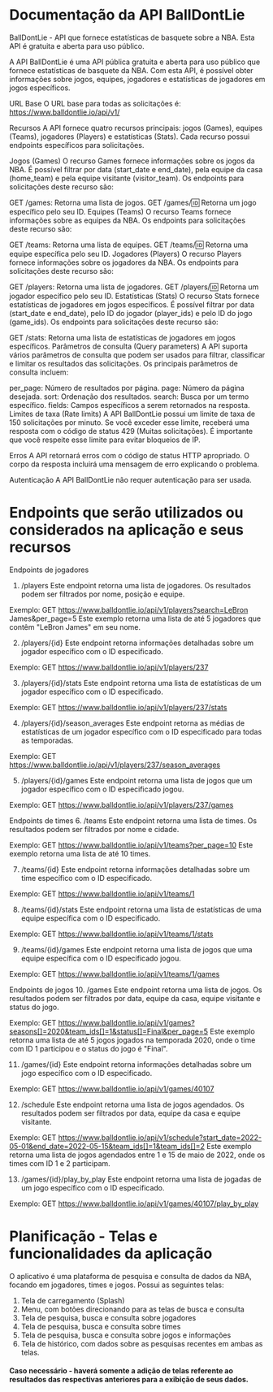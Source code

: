 # Documentação da API BallDontLie
BallDontLie - API que fornece estatísticas de basquete sobre a NBA. Esta API é gratuita e aberta para uso público.

A API BallDontLie é uma API pública gratuita e aberta para uso público que fornece estatísticas de basquete da NBA. Com esta API, é possível obter informações sobre jogos, equipes, jogadores e estatísticas de jogadores em jogos específicos.

URL Base
O URL base para todas as solicitações é: https://www.balldontlie.io/api/v1/

Recursos
A API fornece quatro recursos principais: jogos (Games), equipes (Teams), jogadores (Players) e estatísticas (Stats). Cada recurso possui endpoints específicos para solicitações.

Jogos (Games)
O recurso Games fornece informações sobre os jogos da NBA. É possível filtrar por data (start_date e end_date), pela equipe da casa (home_team) e pela equipe visitante (visitor_team). Os endpoints para solicitações deste recurso são:

GET /games: Retorna uma lista de jogos.
GET /games/:id: Retorna um jogo específico pelo seu ID.
Equipes (Teams)
O recurso Teams fornece informações sobre as equipes da NBA. Os endpoints para solicitações deste recurso são:

GET /teams: Retorna uma lista de equipes.
GET /teams/:id: Retorna uma equipe específica pelo seu ID.
Jogadores (Players)
O recurso Players fornece informações sobre os jogadores da NBA. Os endpoints para solicitações deste recurso são:

GET /players: Retorna uma lista de jogadores.
GET /players/:id: Retorna um jogador específico pelo seu ID.
Estatísticas (Stats)
O recurso Stats fornece estatísticas de jogadores em jogos específicos. É possível filtrar por data (start_date e end_date), pelo ID do jogador (player_ids) e pelo ID do jogo (game_ids). Os endpoints para solicitações deste recurso são:

GET /stats: Retorna uma lista de estatísticas de jogadores em jogos específicos.
Parâmetros de consulta (Query parameters)
A API suporta vários parâmetros de consulta que podem ser usados ​​para filtrar, classificar e limitar os resultados das solicitações. Os principais parâmetros de consulta incluem:

per_page: Número de resultados por página.
page: Número da página desejada.
sort: Ordenação dos resultados.
search: Busca por um termo específico.
fields: Campos específicos a serem retornados na resposta.
Limites de taxa (Rate limits)
A API BallDontLie possui um limite de taxa de 150 solicitações por minuto. Se você exceder esse limite, receberá uma resposta com o código de status 429 (Muitas solicitações). É importante que você respeite esse limite para evitar bloqueios de IP.

Erros
A API retornará erros com o código de status HTTP apropriado. O corpo da resposta incluirá uma mensagem de erro explicando o problema.

Autenticação
A API BallDontLie não requer autenticação para ser usada.



# Endpoints que serão utilizados ou considerados na aplicação e seus recursos


Endpoints de jogadores
1. /players
Este endpoint retorna uma lista de jogadores. Os resultados podem ser filtrados por nome, posição e equipe.

Exemplo:
GET https://www.balldontlie.io/api/v1/players?search=LeBron James&per_page=5
Este exemplo retorna uma lista de até 5 jogadores que contêm "LeBron James" em seu nome.

2. /players/{id}
Este endpoint retorna informações detalhadas sobre um jogador específico com o ID especificado.

Exemplo:
GET https://www.balldontlie.io/api/v1/players/237

3. /players/{id}/stats
Este endpoint retorna uma lista de estatísticas de um jogador específico com o ID especificado.

Exemplo:
GET https://www.balldontlie.io/api/v1/players/237/stats

4. /players/{id}/season_averages
Este endpoint retorna as médias de estatísticas de um jogador específico com o ID especificado para todas as temporadas.

Exemplo:
GET https://www.balldontlie.io/api/v1/players/237/season_averages

5. /players/{id}/games
Este endpoint retorna uma lista de jogos que um jogador específico com o ID especificado jogou.

Exemplo:
GET https://www.balldontlie.io/api/v1/players/237/games

Endpoints de times
6. /teams
Este endpoint retorna uma lista de times. Os resultados podem ser filtrados por nome e cidade.

Exemplo: 
GET https://www.balldontlie.io/api/v1/teams?per_page=10
Este exemplo retorna uma lista de até 10 times.

7. /teams/{id}
Este endpoint retorna informações detalhadas sobre um time específico com o ID especificado.

Exemplo:
GET https://www.balldontlie.io/api/v1/teams/1

8. /teams/{id}/stats
Este endpoint retorna uma lista de estatísticas de uma equipe específica com o ID especificado.

Exemplo:
GET https://www.balldontlie.io/api/v1/teams/1/stats

9. /teams/{id}/games
Este endpoint retorna uma lista de jogos que uma equipe específica com o ID especificado jogou.

Exemplo:
GET https://www.balldontlie.io/api/v1/teams/1/games

Endpoints de jogos
10. /games
Este endpoint retorna uma lista de jogos. Os resultados podem ser filtrados por data, equipe da casa, equipe visitante e status do jogo.

Exemplo:
GET https://www.balldontlie.io/api/v1/games?seasons[]=2020&team_ids[]=1&status[]=Final&per_page=5
Este exemplo retorna uma lista de até 5 jogos jogados na temporada 2020, onde o time com ID 1 participou e o status do jogo é "Final".

11. /games/{id}
Este endpoint retorna informações detalhadas sobre um jogo específico com o ID especificado.

Exemplo:
GET https://www.balldontlie.io/api/v1/games/40107

12. /schedule
Este endpoint retorna uma lista de jogos agendados. Os resultados podem ser filtrados por data, equipe da casa e equipe visitante.

Exemplo:
GET https://www.balldontlie.io/api/v1/schedule?start_date=2022-05-01&end_date=2022-05-15&team_ids[]=1&team_ids[]=2
Este exemplo retorna uma lista de jogos agendados entre 1 e 15 de maio de 2022, onde os times com ID 1 e 2 participam.

13. /games/{id}/play_by_play
Este endpoint retorna uma lista de jogadas de um jogo específico com o ID especificado.

Exemplo:
GET https://www.balldontlie.io/api/v1/games/40107/play_by_play





# Planificação - Telas e funcionalidades da aplicação

O aplicativo é uma plataforma de pesquisa e consulta de dados da NBA, focando em jogadores, times e jogos. Possui as seguintes telas:

1. Tela de carregamento (Splash)
2. Menu, com botões direcionando para as telas de busca e consulta
3. Tela de pesquisa, busca e consulta sobre jogadores
4. Tela de pesquisa, busca e consulta sobre times
5. Tela de pesquisa, busca e consulta sobre jogos e informações
6. Tela de histórico, com dados sobre as pesquisas recentes em ambas as telas.
#### Caso necessário - haverá somente a adição de telas referente ao resultados das respectivas anteriores para a exibição de seus dados.
